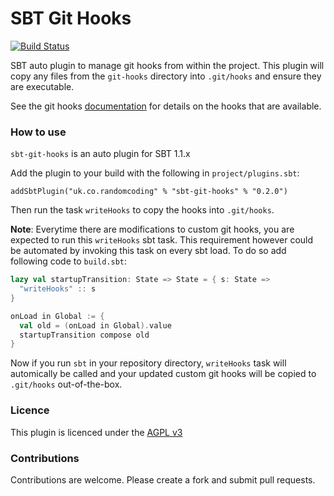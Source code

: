 # SBT Git Hooks

[![Build Status](https://travis-ci.org/randomcoder/sbt-git-hooks.svg?branch=master)](https://travis-ci.org/randomcoder/sbt-git-hooks)

SBT auto plugin to manage git hooks from within the project. This plugin will copy any files from the
`git-hooks` directory into `.git/hooks` and ensure they are executable.

See the git hooks [documentation](https://git-scm.com/book/en/v2/Customizing-Git-Git-Hooks) for details on
the hooks that are available.

### How to use

`sbt-git-hooks` is an auto plugin for SBT 1.1.x

Add the plugin to your build with the following in `project/plugins.sbt`:

```
addSbtPlugin("uk.co.randomcoding" % "sbt-git-hooks" % "0.2.0")
```

Then run the task `writeHooks` to copy the hooks into `.git/hooks`.

**Note**: Everytime there are modifications to custom git hooks, you are expected to run this `writeHooks` sbt task. This requirement however could be automated by invoking this task on every sbt load. To do so add following code to `build.sbt`:
```scala
lazy val startupTransition: State => State = { s: State =>
  "writeHooks" :: s
}

onLoad in Global := {
  val old = (onLoad in Global).value
  startupTransition compose old
}
```

Now if you run `sbt` in your repository directory, `writeHooks` task will automically be called and your updated custom git hooks will be copied to `.git/hooks` out-of-the-box.

### Licence

This plugin is licenced under the [AGPL v3](https://www.gnu.org/licenses/agpl-3.0.en.html)

### Contributions

Contributions are welcome. Please create a fork and submit pull requests.
